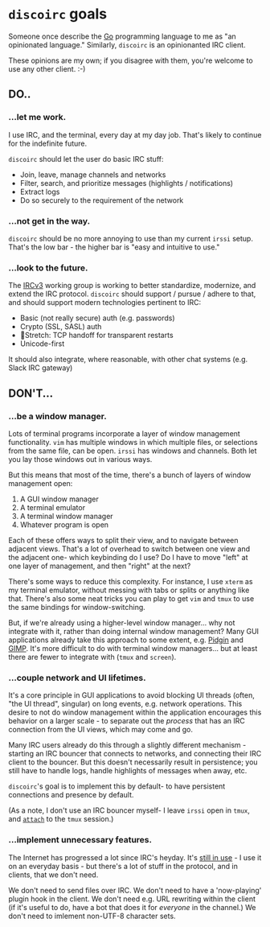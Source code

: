 # `discoirc` goals

Someone once describe the [Go](https://golang.org) programming language to me as "an opinionated language." Similarly, `discoirc` is an opinionanted IRC client.

These opinions are my own; if you disagree with them, you're welcome to use any other client. :-)

## DO..

### ...let me work.
I use IRC, and the terminal, every day at my day job. That's likely to continue
for the indefinite future.

`discoirc` should let the user do basic IRC stuff:

- Join, leave, manage channels and networks
- Filter, search, and prioritize messages (highlights / notifications)
- Extract logs
- Do so securely to the requirement of the network

### ...not get in the way.
`discoirc` should be no more annoying to use than my current `irssi` setup.
That's the low bar - the higher bar is "easy and intuitive to use."

### ...look to the future.
The [IRCv3](https://ircv3.net) working group is working to better standardize,
modernize, and extend the IRC protocol. `discoirc` should support / pursue /
adhere to that, and should support modern technologies pertinent to IRC:

- Basic (not really secure) auth (e.g. passwords)
- Crypto (SSL, SASL) auth
- 🦄Stretch: TCP handoff for transparent restarts
- Unicode-first

It should also integrate, where reasonable, with other chat systems (e.g. Slack
IRC gateway)

## DON'T...

### ...be a window manager.
Lots of terminal programs incorporate a layer of window management
functionality. `vim` has multiple windows in which multiple files, or selections from the same file, can be open. `irssi` has windows and channels. Both let you lay those windows out in various ways.

But this means that most of the time, there's a bunch of layers of window
management open:

1. A GUI window manager
2. A terminal emulator
3. A terminal window manager
4. Whatever program is open

Each of these offers ways to split their view, and to navigate between adjacent views. That's a lot of overhead to switch between one view and the adjacent one- which keybinding do I use? Do I have to move "left" at one layer of management, and then "right" at the next?

There's some ways to reduce this complexity. For instance, I use `xterm` as my
terminal emulator, without messing with tabs or splits or anything like that.
There's also some neat tricks you can play to get `vim` and `tmux` to use the
same bindings for window-switching.

But, if we're already using a higher-level window manager... why not integrate
with it, rather than doing internal window management? Many GUI applications
already take this approach to some extent, e.g. [Pidgin](https://www.pidgin.im/) and [GIMP](https://www.gimp.org/). It's more difficult to do with terminal window managers... but at least there are fewer to integrate with (`tmux` and `screen`).

### ...couple network and UI lifetimes.
It's a core principle in GUI applications to avoid blocking UI threads (often,
"the UI thread", singular) on long events, e.g. network operations. This
desire to not do window management within the application encourages this
behavior on a larger scale - to separate out the *process* that has an IRC
connection from the UI views, which may come and go.

Many IRC users already do this through a slightly different mechanism - starting
an IRC bouncer that connects to networks, and connecting their IRC client to the
bouncer. But this doesn't necessarily result in persistence; you still have to
handle logs, handle highlights of messages when away, etc.

`discoirc`'s goal is to implement this by default- to have persistent
connections and presence by default.

(As a note, I don't use an IRC bouncer myself- I leave `irssi` open in `tmux`,
and [`attach`](https://github.com/cceckman/Tilde/blob/master/scripts/attach)
to the `tmux` session.)

### ...implement unnecessary features.
The Internet has progressed a lot since IRC's heyday. It's [still in use](https://xkcd.com/1782/) - I use it on an everyday basis - but there's a lot of stuff in the protocol, and in clients, that we don't need.

We don't need to send files over IRC. We don't need to have a 'now-playing'
plugin hook in the client. We don't need e.g. URL rewriting within the client
(if it's useful to do, have a bot that does it for *everyone* in the channel.)
We don't need to imlement non-UTF-8 character sets.
